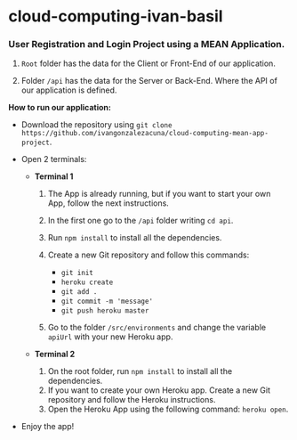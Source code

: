 # cloud-computing-ivan-basil

### User Registration and Login Project using a MEAN Application.

1. `Root` folder has the data for the Client or Front-End of our application.

2. Folder `/api` has the data for the Server or Back-End. Where the API of our application is defined.



**How to run our application:**

- Download the repository using `git clone https://github.com/ivangonzalezacuna/cloud-computing-mean-app-project`.

- Open 2 terminals:

  - **Terminal 1**
  
    1. The App is already running, but if you want to start your own App, follow the next instructions.
    2. In the first one go to the `/api` folder writing `cd api`. 
    3. Run `npm install` to install all the dependencies.
    4. Create a new Git repository and follow this commands: 
        - `git init`
        - `heroku create`
        - `git add .`
        - `git commit -m 'message'`
        - `git push heroku master`
      
    5. Go to the folder `/src/environments` and change the variable `apiUrl` with your new Heroku app.


  - **Terminal 2**
  
    1. On the root folder, run `npm install` to install all the dependencies.
    2. If you want to create your own Heroku app. Create a new Git repository and follow the Heroku instructions.
    3. Open the Heroku App using the following command: `heroku open`.
    
- Enjoy the app!
